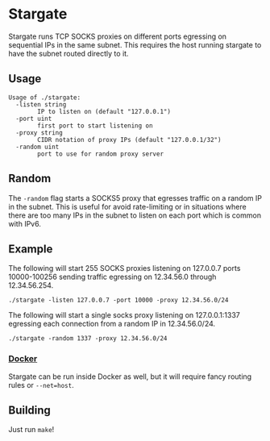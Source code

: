 # Stargate

Stargate runs TCP SOCKS proxies on different ports egressing on sequential IPs in the same subnet.
This requires the host running stargate to have the subnet routed directly to it.

## Usage

```
Usage of ./stargate:
  -listen string
        IP to listen on (default "127.0.0.1")
  -port uint
        first port to start listening on
  -proxy string
        CIDR notation of proxy IPs (default "127.0.0.1/32")
  -random uint
        port to use for random proxy server
```

## Random

The `-random` flag starts a SOCKS5 proxy that egresses traffic on a random IP in the subnet.
This is useful for avoid rate-limiting or in situations where there are too many IPs in the subnet to listen on each port which is common with IPv6.

## Example

The following will start 255 SOCKS proxies listening on 127.0.0.7 ports 10000-100256 sending traffic egressing on 12.34.56.0 through 12.34.56.254.

```
./stargate -listen 127.0.0.7 -port 10000 -proxy 12.34.56.0/24
```

The following will start a single socks proxy listening on 127.0.0.1:1337 egressing each connection from a random IP in 12.34.56.0/24.

```
./stargate -random 1337 -proxy 12.34.56.0/24

```

### [Docker](https://cloud.docker.com/repository/docker/lanrat/stargate)

Stargate can be run inside Docker as well, but it will require fancy routing rules or `--net=host`.

## Building

Just run `make`!
